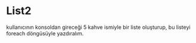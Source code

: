 # List2

kullanıcının konsoldan gireceği 5 kahve ismiyle bir liste oluşturup, bu listeyi foreach döngüsüyle yazdıralım.
